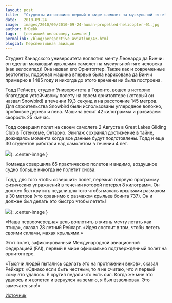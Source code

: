 ```yaml
---
layout: post
title:  "Студенты изготовили первый в мире самолет на мускульной тяге!."
date:   2010-09-24
image:  images/2010/09/2010-09-24-human-propelled-helicopter-01.jpg
author: MrDekk
tags:   [летающий велосипед, самолет]
permalink: /blog/perspective_aviation/43.html
blogcat: Перспективная авиация
---
```


Студент Канадского университета воплотил мечту Леонардо да Винчи: он сделал махающий крыльями самолет на мускульной тяге человека (как велосипед)! Она назвал его Орнитоптер. Также как и современные вертолеты, подобная машина впервые была нарисована да Винчи примерно в 1485 году и никогда до этого времени ни была построена.

Тодд Рейчерт, студент Университета в Торонто, вошел в историю благодаря устойчивому полету на своем орнитоптере (который он назвал Snowbird) в течении 19,3 секунд и на расстояние 145 метров. Для строительства Snowbird были использованы углеродное волокно, пробковое дерево и пена. Машина весит 42 килограмма и развиваем скорость 25 км/час.

Тодд совершил полет на своем самолете 2 Августа в Great Lakes Gliding Club в Тотенхеме, Онтарио. Экипаж сохранял достижение в тайне, дожидаясь момента когда все данные будут подготовлены. Тодд и еще 30 студентов работали над самолетом в течении 4 лет.

![]({{site.baseurl}}/images/2010/09/2010-09-24-human-propelled-helicopter-02.png){: .center-image }

Команда совершила 65 практических полетов и видимо, воздушное судно больше никогда не полетит снова.

Тодд, для того чтобы совершить полет, пережил годовую программу физических упражнений в течении которой потерял 8 килограмм. Он должен был крутить педали для того чтобы махать крыльями размахом в 30 метров (что сравнимо с размахом крыльев боинга 737). Он и должен был делать это быстро чтобы лететь!

![]({{site.baseurl}}/images/2010/09/2010-09-24-human-propelled-helicopter-03.jpg){: .center-image }

«Наша первоочередная цель воплотить в жизнь мечту летать как птица», сказал 28 летний Рейхарт. «Идея состоит в том, чтобы лететь своими силами, махая крыльями.»

Этот полет, зафиксированный Международной авиационной федерацией (FAI), первый в мире официально подтвержденный полет на орнитоптере.

«Тысячи людей пытались сделать это на протяжении веков», сказал Рейхарт. «Однако если быть честным, то я не считаю, что я первый кому это удалось. Я крутил педали что есть сил. Когда же мне это удалось и я взлетел и вернулся на землю, я был взволнован. Это замечательно!»

[Источник](http://www.treehugger.com/files/2010/09/student-makes-history-with-first-ever-human-powered-flight.php?campaign=th_rss&utm_source=feedburner&utm_medium=feed&utm_campaign=Feed:+treehuggersite+(Treehugger))
